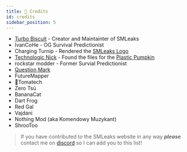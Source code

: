 ```yaml
---
title: 📜 Credits
id: credits
sidebar_position: 5
---
```


* [Turbo Biscuit](https://trbo.dev) - Creator and Maintainter of SMLeaks
* IvanCoHe - OG Survival Predictionist
* Charging Turnip - Rendered the [SMLeaks Logo](/logbook/items#log-items)
* [Technologic Nick](https://github.com/technologicnick) - Found the files for the [Plastic Pumpkin](/unused/parts#plastic-pumpkin)
* rockstar modder - Former Survial Predictionist
* [Question Mark](https://twitter.com/_QuestionableM_)
* FutureMapper
* 🍅Tomatech
* Zero Tsū
* BananaCat
* Dart Frog
* Red Gal
* Vajdani
* Nothing Mod (aka Komendowy Muzykant)
* ShrooToo

> If you have contributed to the SMLeaks website in any way ***please*** contact me on [discord](/discord) so I can add you to this list!